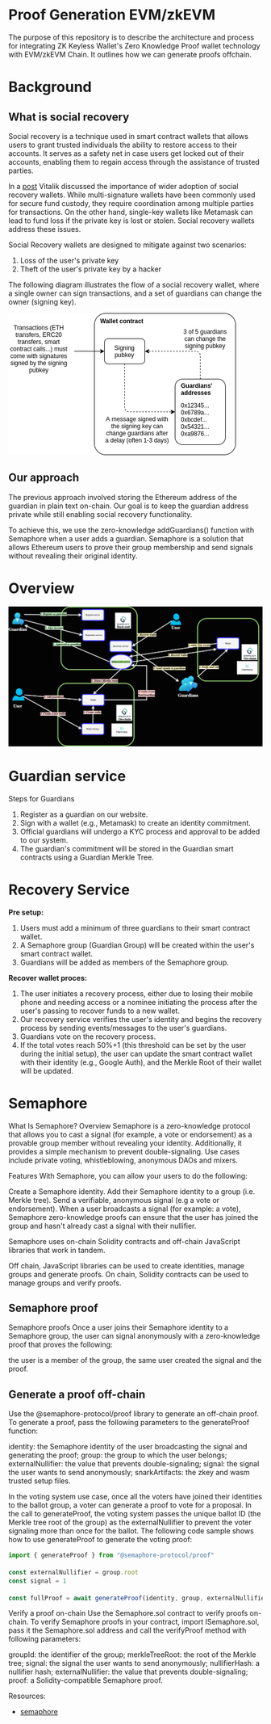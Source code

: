 # Proof Generation EVM/zkEVM

The purpose of this repository is to describe the architecture and process for integrating ZK Keyless Wallet's Zero Knowledge Proof wallet technology with EVM/zkEVM Chain. It outlines how we can generate proofs offchain.

# Background

## What is social recovery
Social recovery is a technique used in smart contract wallets that allows users to grant trusted individuals the ability to restore access to their accounts. It serves as a safety net in case users get locked out of their accounts, enabling them to regain access through the assistance of trusted parties.

In a [post](https://vitalik.ca/general/2021/01/11/recovery.html) Vitalik discussed the importance of wider adoption of social recovery wallets. While multi-signature wallets have been commonly used for secure fund custody, they require coordination among multiple parties for transactions. On the other hand, single-key wallets like Metamask can lead to fund loss if the private key is lost or stolen. Social recovery wallets address these issues.

Social Recovery wallets are designed to mitigate against two scenarios: 
1. Loss of the user's private key
2. Theft of the user's private key by a hacker

The following diagram illustrates the flow of a social recovery wallet, where a single owner can sign transactions, and a set of guardians can change the owner (signing key).

![image](images/diag2.png)

## Our approach
The previous approach involved storing the Ethereum address of the guardian in plain text on-chain. Our goal is to keep the guardian address private while still enabling social recovery functionality.

To achieve this, we use the zero-knowledge addGuardians() function with Semaphore when a user adds a guardian. Semaphore is a solution that allows Ethereum users to prove their group membership and send signals without revealing their original identity.


# Overview
![image](images/flow-overview.png)

# Guardian service
Steps for Guardians
1. Register as a guardian on our website.
2. Sign with a wallet (e.g., Metamask) to create an identity commitment.
3. Official guardians will undergo a KYC process and approval to be added to our system.
4. The guardian's commitment will be stored in the Guardian smart contracts using a Guardian Merkle Tree.

# Recovery Service
**Pre setup:**
1. Users must add a minimum of three guardians to their smart contract wallet.
2. A Semaphore group (Guardian Group) will be created within the user's smart contract wallet.
3. Guardians will be added as members of the Semaphore group.

**Recover wallet proces:**
1. The user initiates a recovery process, either due to losing their mobile phone and needing access or a nominee initiating the process after the user's passing to recover funds to a new wallet.
2. Our recovery service verifies the user's identity and begins the recovery process by sending events/messages to the user's guardians.
3. Guardians vote on the recovery process.
4. If the total votes reach 50%+1 (this threshold can be set by the user during the initial setup), the user can update the smart contract wallet with their identity (e.g., Google Auth), and the Merkle Root of their wallet will be updated.


# Semaphore
What Is Semaphore?
Overview
Semaphore is a zero-knowledge protocol that allows you to cast a signal (for example, a vote or endorsement) as a provable group member without revealing your identity. Additionally, it provides a simple mechanism to prevent double-signaling. Use cases include private voting, whistleblowing, anonymous DAOs and mixers.

Features
With Semaphore, you can allow your users to do the following:

Create a Semaphore identity.
Add their Semaphore identity to a group (i.e. Merkle tree).
Send a verifiable, anonymous signal (e.g a vote or endorsement).
When a user broadcasts a signal (for example: a vote), Semaphore zero-knowledge proofs can ensure that the user has joined the group and hasn't already cast a signal with their nullifier.

Semaphore uses on-chain Solidity contracts and off-chain JavaScript libraries that work in tandem.

Off chain, JavaScript libraries can be used to create identities, manage groups and generate proofs.
On chain, Solidity contracts can be used to manage groups and verify proofs.


## Semaphore proof
Semaphore proofs
Once a user joins their Semaphore identity to a Semaphore group, the user can signal anonymously with a zero-knowledge proof that proves the following:

the user is a member of the group,
the same user created the signal and the proof.

## Generate a proof off-chain
Use the @semaphore-protocol/proof library to generate an off-chain proof. To generate a proof, pass the following parameters to the generateProof function:

identity: the Semaphore identity of the user broadcasting the signal and generating the proof;
group: the group to which the user belongs;
externalNullifier: the value that prevents double-signaling;
signal: the signal the user wants to send anonymously;
snarkArtifacts: the zkey and wasm trusted setup files.

In the voting system use case, once all the voters have joined their identities to the ballot group, a voter can generate a proof to vote for a proposal. In the call to generateProof, the voting system passes the unique ballot ID (the Merkle tree root of the group) as the externalNullifier to prevent the voter signaling more than once for the ballot. The following code sample shows how to use generateProof to generate the voting proof:

```typescript
import { generateProof } from "@semaphore-protocol/proof"

const externalNullifier = group.root
const signal = 1

const fullProof = await generateProof(identity, group, externalNullifier, signal)
```

Verify a proof on-chain
Use the Semaphore.sol contract to verify proofs on-chain.
To verify Semaphore proofs in your contract, import ISemaphore.sol, pass it the Semaphore.sol address and call the verifyProof method with following parameters:

groupId: the identifier of the group;
merkleTreeRoot: the root of the Merkle tree;
signal: the signal the user wants to send anonymously;
nullifierHash: a nullifier hash;
externalNullifier: the value that prevents double-signaling;
proof: a Solidity-compatible Semaphore proof.

Resources:
- [semaphore](https://semaphore.appliedzkp.org/docs/introduction)